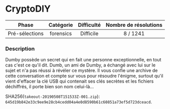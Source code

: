 # CryptoDIY

| Phase          | Catégorie  |   Difficulté   | Nombre de résolutions |
|:--------------:|:----------:|:--------------:|:---------------------:|
| Pré-sélections | forensics  |   Difficile    |              8 / 1241 |

### Description

Dumby possède un secret qui en fait une personne exceptionnelle, en tout cas c'est ce qu'il dit.
Dumb, un ami de Dumby, a échangé avec lui sur le sujet et n'a pas réussi à révéler ce mystère.
Il vous confie une archive de cette conversation et compte sur vous pour résoudre l'énigme, surtout qu'il vient d'effacer la clé USB qui contenait ses clés secrètes et les fichiers déchiffrés, il porte bien son nom celui-là...

SHA256(`takeout-20190508T151533Z-001.zip`): `645d19b842e33c9ee9e28cb4cedd04a4e0d8590b61c60851a73ef5d723dceacd`.
